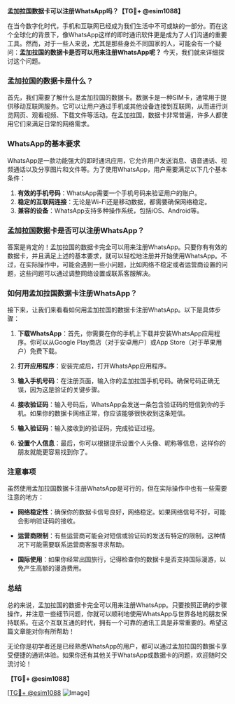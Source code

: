 **孟加拉国数据卡可以注册WhatsApp吗？【TG💪+ @esim1088】**

在当今数字化时代，手机和互联网已经成为我们生活中不可或缺的一部分。而在这个全球化的背景下，像WhatsApp这样的即时通讯软件更是成为了人们沟通的重要工具。然而，对于一些人来说，尤其是那些身处不同国家的人，可能会有一个疑问：**孟加拉国的数据卡是否可以用来注册WhatsApp呢？** 今天，我们就来详细探讨这个问题。

### 孟加拉国的数据卡是什么？

首先，我们需要了解什么是孟加拉国的数据卡。数据卡是一种SIM卡，通常用于提供移动互联网服务。它可以让用户通过手机或其他设备连接到互联网，从而进行浏览网页、观看视频、下载文件等活动。在孟加拉国，数据卡非常普遍，许多人都使用它们来满足日常的网络需求。

### WhatsApp的基本要求

WhatsApp是一款功能强大的即时通讯应用，它允许用户发送消息、语音通话、视频通话以及分享图片和文件等。为了使用WhatsApp，用户需要满足以下几个基本条件：

1. **有效的手机号码**：WhatsApp需要一个手机号码来验证用户的账户。
2. **稳定的互联网连接**：无论是Wi-Fi还是移动数据，都需要确保网络稳定。
3. **兼容的设备**：WhatsApp支持多种操作系统，包括iOS、Android等。

### 孟加拉国数据卡是否可以注册WhatsApp？

答案是肯定的！孟加拉国的数据卡完全可以用来注册WhatsApp。只要你有有效的数据卡，并且满足上述的基本要求，就可以轻松地注册并开始使用WhatsApp。不过，在实际操作中，可能会遇到一些小问题，比如网络不稳定或者运营商设置的问题，这些问题可以通过调整网络设置或联系客服解决。

### 如何用孟加拉国数据卡注册WhatsApp？

接下来，让我们来看看如何用孟加拉国的数据卡注册WhatsApp。以下是具体步骤：

1. **下载WhatsApp**：首先，你需要在你的手机上下载并安装WhatsApp应用程序。你可以从Google Play商店（对于安卓用户）或App Store（对于苹果用户）免费下载。
   
2. **打开应用程序**：安装完成后，打开WhatsApp应用程序。

3. **输入手机号码**：在注册页面，输入你的孟加拉国手机号码。确保号码正确无误，因为这是验证的关键步骤。

4. **接收验证码**：输入号码后，WhatsApp会发送一条包含验证码的短信到你的手机。如果你的数据卡网络正常，你应该能够很快收到这条短信。

5. **输入验证码**：输入接收到的验证码，完成验证过程。

6. **设置个人信息**：最后，你可以根据提示设置个人头像、昵称等信息，这样你的朋友就能更容易找到你了。

### 注意事项

虽然使用孟加拉国数据卡注册WhatsApp是可行的，但在实际操作中也有一些需要注意的地方：

- **网络稳定性**：确保你的数据卡信号良好，网络稳定。如果网络信号不好，可能会影响验证码的接收。
  
- **运营商限制**：有些运营商可能会对短信或验证码的发送有特定的限制，这种情况下可能需要联系运营商客服寻求帮助。

- **国际使用**：如果你经常出国旅行，记得检查你的数据卡是否支持国际漫游，以免产生高额的漫游费用。

### 总结

总的来说，孟加拉国的数据卡完全可以用来注册WhatsApp。只要按照正确的步骤操作，并注意一些细节问题，你就可以顺利地使用WhatsApp与世界各地的朋友保持联系。在这个互联互通的时代，拥有一个可靠的通讯工具是非常重要的。希望这篇文章能对你有所帮助！

无论你是初学者还是已经熟悉WhatsApp的用户，都可以通过孟加拉国的数据卡享受便捷的通讯体验。如果你还有其他关于WhatsApp或数据卡的问题，欢迎随时交流讨论！

**【TG💪+ @esim1088】**

[[TG💪+ @esim1088](https://t.me/s/esim1088) ![Image](https://i.postimg.cc/4NQfJmqS/Snipaste-2025-05-13-00-14-12.png)]